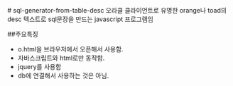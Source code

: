#   s q l - g e n e r a t o r - f r o m - t a b l e - d e s c 오라클 클라이언트로 유명한 orange나 toad의 desc 텍스트로 sql문장을 만드는 javascript 프로그램임##주요특징* o.html을 브라우저에서 오픈해서 사용함.* 자바스크립트와 html로만 동작함.* jquery를 사용함* db에 연결해서 사용하는 것은 아님.